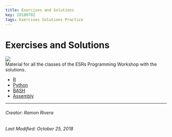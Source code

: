 ```yaml
---
title: Exercises and Solutions
key: 20180702
tags: Exercises Solutions Practice
---
```


# Exercises and Solutions  
![](https://i.imgur.com/KMVYY8O.png)  
Material for all the classes of the ESRs Programming Workshop with the solutions. 

- [R]()  
- [Python]()  
- [BASH]()  
- [Assembly]()  
  
  
---
###### Creator: Ramon Rivera  
###### Last Modified: October 25, 2018  
